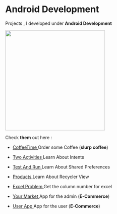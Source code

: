 # Android Development

Projects , I developed under **Android Development** 

<img title="" src="https://developer.android.com/images/social/android-developers.png" alt=" " width="316" data-align="right">



Check **them** out here : 

- [CoffeeTime ](https://github.com/Muskaan0111/CoffeeTime) Order some Coffee (**slurp coffee**)

- [Two Activities ](https://github.com/Muskaan0111/Two-Activities)Learn About Intents


- [Test And Run ](
https://github.com/Muskaan0111/Test-And-Run)Learn About Shared Preferences

- [Products ](https://github.com/Muskaan0111/Products)Learn About Recycler View

- [Excel Problem ](https://github.com/Muskaan0111/ExcelProblem)Get the column number for excel

- [Your Market ](https://github.com/Muskaan0111/Your-Market)App for the admin (**E-Commerce**)

- [User App ](https://github.com/Muskaan0111/User-App)App for the user        (**E-Commerce**)













